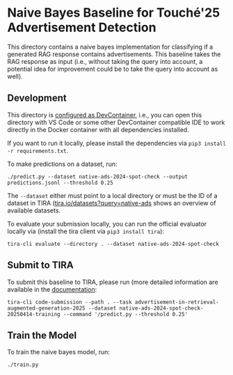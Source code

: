 # Naive Bayes Baseline for Touché'25 Advertisement Detection

This directory contains a naive bayes implementation for classifying if a generated RAG response contains advertisements. This baseline takes the RAG response as input (i.e., without taking the query into account, a potential idea for improvement could be to take the query into account as well).

## Development

This directory is [configured as DevContainer](https://code.visualstudio.com/docs/devcontainers/containers), i.e., you can open this directory with VS Code or some other DevContainer compatible IDE to work directly in the Docker container with all dependencies installed.

If you want to run it locally, please install the dependencies via `pip3 install -r requirements.txt`.

To make predictions on a dataset, run:

```
./predict.py --dataset native-ads-2024-spot-check --output predictions.jsonl --threshold 0.25
```

The `--dataset` either must point to a local directory or must be the ID of a dataset in TIRA ([tira.io/datasets?query=native-ads](https://archive.tira.io/datasets?query=native-ads) shows an overview of available datasets.

To evaluate your submission locally, you can run the official evaluator locally via (install the tira client via `pip3 install tira`):

```
tira-cli evaluate --directory . --dataset native-ads-2024-spot-check
```

## Submit to TIRA

To submit this baseline to TIRA, please run (more detailed information are available in the [documentation](https://docs.tira.io/participants/participate.html#submitting-your-submission):

```
tira-cli code-submission --path . --task advertisement-in-retrieval-augmented-generation-2025 --dataset native-ads-2024-spot-check-20250414-training --command '/predict.py --threshold 0.25'
```

## Train the Model

To train the naive bayes model, run:

```
./train.py
```
